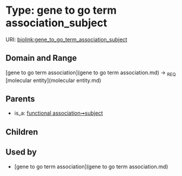 
# Type: gene to go term association_subject




URI: [biolink:gene_to_go_term_association_subject](https://w3id.org/biolink/vocab/gene_to_go_term_association_subject)


## Domain and Range

[gene to go term association](gene to go term association.md) ->  <sub>REQ</sub> [molecular entity](molecular entity.md)

## Parents

 *  is_a: [functional association➞subject](functional_association_subject.md)

## Children


## Used by

 * [gene to go term association](gene to go term association.md)
